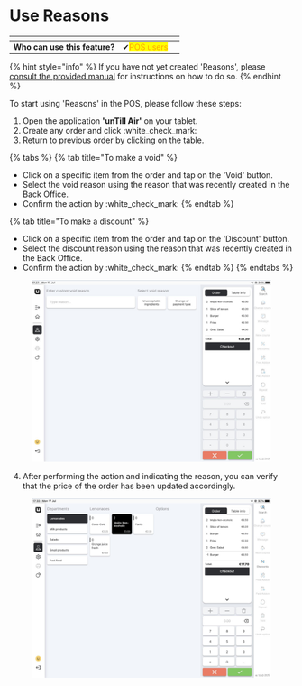 # Use Reasons

<table data-card-size="large" data-view="cards" data-full-width="false"><thead><tr><th></th><th></th><th></th></tr></thead><tbody><tr><td><strong>Who can use this feature?</strong></td><td><span data-gb-custom-inline data-tag="emoji" data-code="2714">✔</span><mark style="color:orange;">POS users</mark></td><td></td></tr></tbody></table>

{% hint style="info" %}
If you have not yet created 'Reasons', please [consult the provided manual](create-a-reason-bo.md) for instructions on how to do so.
{% endhint %}

To start using 'Reasons' in the POS, please follow these steps:

1. Open the application **'unTill Air'** on your tablet.
2. Create any order and click :white\_check\_mark:
3. Return to previous order by clicking on the table.

{% tabs %}
{% tab title="To make a void" %}
* Click on a specific item from the order and tap on the 'Void' button.
* Select the void reason using the reason that was recently created in the Back Office.
* Confirm the action by :white\_check\_mark:
{% endtab %}

{% tab title="To make a discount" %}
* Click on a specific item from the order and tap on the 'Discount' button.
* Select the discount reason using the reason that was recently created in the Back Office.
* Confirm the action by :white\_check\_mark:
{% endtab %}
{% endtabs %}

<figure><img src="../../.gitbook/assets/reason2.jpg" alt=""><figcaption></figcaption></figure>

4. After performing the action and indicating the reason, you can verify that the price of the order has been updated accordingly.

<figure><img src="../../.gitbook/assets/reason3.jpg" alt=""><figcaption></figcaption></figure>
